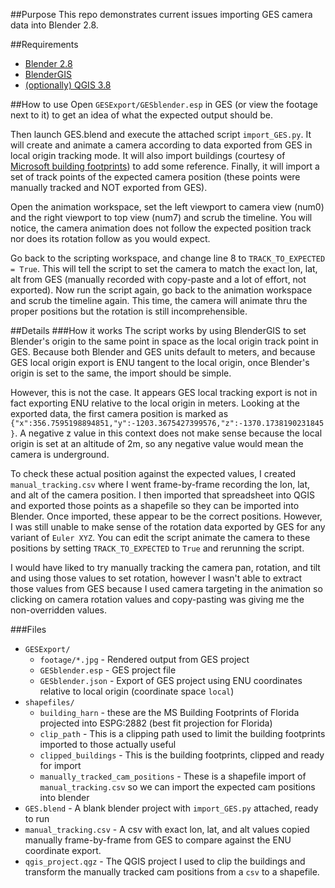 ##Purpose
This repo demonstrates current issues importing GES camera data into Blender 2.8.

##Requirements
* [Blender 2.8](https://blender.org/download)
* [BlenderGIS](https://github.com/domlysz/BlenderGIS)
* [(optionally) QGIS 3.8](https://qgis.org/en/site/forusers/download.html)

##How to use
Open `GESExport/GESblender.esp` in GES (or view the footage next to it) to get an idea of what the expected output should be.

Then launch GES.blend and execute the attached script `import_GES.py`. It will create and animate a camera according to data exported from GES in local origin tracking mode. It will also import buildings (courtesy of [Microsoft building footprints](https://github.com/microsoft/USBuildingFootprints)) to add some reference. Finally, it will import a set of track points of the expected camera position (these points were manually tracked and NOT exported from GES). 

Open the animation workspace, set the left viewport to camera view (num0) and the right viewport to top view (num7) and scrub the timeline. You will notice, the camera animation does not follow the expected position track nor does its rotation follow as you would expect.

Go back to the scripting workspace, and change line 8 to `TRACK_TO_EXPECTED = True`. This will tell the script to set the camera to match the exact lon, lat, alt from GES (manually recorded with copy-paste and a lot of effort, not exported). Now run the script again, go back to the animation workspace and scrub the timeline again. This time, the camera will animate thru the proper positions but the rotation is still incomprehensible.

##Details
###How it works
The script works by using BlenderGIS to set Blender's origin to the same point in space as the local origin track point in GES. Because both Blender and GES units default to meters, and because GES local origin export is ENU tangent to the local origin, once Blender's origin is set to the same, the import should be simple.

However, this is not the case. It appears GES local tracking export is not in fact exporting ENU relative to the local origin in meters. Looking at the exported data, the first camera position is marked as `{"x":356.7595198894851,"y":-1203.3675427399576,"z":-1370.1738190231845}`. A negative z value in this context does not make sense because the local origin is set at an altitude of 2m, so any negative value would mean the camera is underground.

To check these actual position against the expected values, I created `manual_tracking.csv` where I went frame-by-frame recording the lon, lat, and alt of the camera position. I then imported that spreadsheet into QGIS and exported those points as a shapefile so they can be imported into Blender. Once imported, these appear to be the correct positions. However, I was still unable to make sense of the rotation data exported by GES for any variant of `Euler XYZ`. You can edit the script animate the camera to these positions by setting `TRACK_TO_EXPECTED` to  `True` and rerunning the script.

I would have liked to try manually tracking the camera pan, rotation, and tilt and using those values to set rotation, however I wasn't able to extract those values from GES because I used camera targeting in the animation so clicking on camera rotation values and copy-pasting was giving me the non-overridden values.

###Files
* `GESExport/`
    * `footage/*.jpg` - Rendered output from GES project
    * `GESblender.esp` - GES project file
    * `GESblender.json` - Export of GES project using ENU coordinates relative to local origin (coordinate space `local`)
* `shapefiles/`
    * `building_harn` - these are the MS Building Footprints of Florida projected into ESPG:2882 (best fit projection for Florida)
    * `clip_path` - This is a clipping path used to limit the building footprints imported to those actually useful
    * `clipped_buildings` - This is the building footprints, clipped and ready for import
    * `manually_tracked_cam_positions` - These is a shapefile import of `manual_tracking.csv` so we can import the expected cam positions into blender
* `GES.blend` - A blank blender project with `import_GES.py` attached, ready to run
* `manual_tracking.csv` - A csv with exact lon, lat, and alt values copied manually frame-by-frame from GES to compare against the ENU coordinate export.
* `qgis_project.qgz` - The QGIS project I used to clip the buildings and transform the manually tracked cam positions from a `csv` to a shapefile.